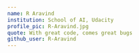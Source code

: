 ```yaml
---
name: R Aravind
institution: School of AI, Udacity
profile_pic: R-Aravind.jpg
quote: With great code, comes great bugs
github_user: R-Aravind
---
```

